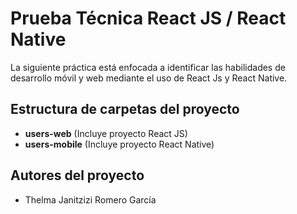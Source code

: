 # Prueba Técnica React JS / React Native

La siguiente práctica está enfocada a identificar las habilidades de desarrollo móvil y
web mediante el uso de React Js y React Native.

## Estructura de carpetas del proyecto

- **users-web** (Incluye proyecto React JS)
- **users-mobile** (Incluye proyecto React Native)
					
   
## Autores del proyecto
- Thelma Janitzizi Romero García
